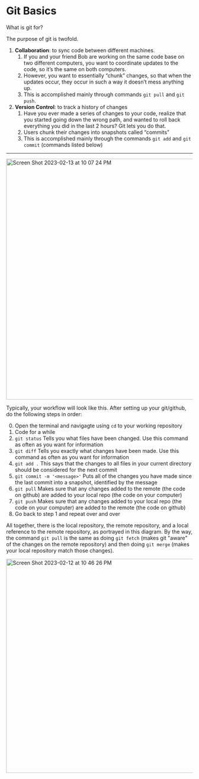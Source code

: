 # Git Basics

What is git for?

The purpose of git is twofold. 

1. **Collaboration**: to sync code between different machines. 
    1. If you and your friend Bob are working on the same code base on two different computers, you want to coordinate updates to the code, so it’s the same on both computers. 
    2. However, you want to essentially “chunk” changes, so that when the updates occur, they occur in such a way it doesn’t mess anything up. 
    3. This is accomplished mainly through commands `git pull` and `git push`.
2. **Version Control**: to track a history of changes
    1. Have you ever made a series of changes to your code, realize that you started going down the wrong path, and wanted to roll back everything you did in the last 2 hours? Git lets you do that. 
    2. Users chunk their changes into snapshots called “commits”
    3. This is accomplished mainly through the commands `git add` and `git commit` (commands listed below)
---    
<img width="650" alt="Screen Shot 2023-02-13 at 10 07 24 PM" src="https://user-images.githubusercontent.com/37461272/218628933-51775f6f-401c-4a7f-8efd-3b9a9d081b99.png">

Typically, your workflow will look like this. After setting up your git/github, do the following steps in order:

0. Open the terminal and navigagte using `cd` to your working repository
1. Code for a while
1. `git status` Tells you what files have been changed. Use this command as often as you want for information
1. `git diff` Tells you exactly what changes have been made. Use this command as often as you want for information
2. `git add .` This says that the changes to all files in your current directory should be considered for the next commit
3. `git commit -m '<message>'` Puts all of the changes you have made since the last commit into a snapshot, identified by the message
4. `git pull` Makes sure that any changes added to the remote (the code on github) are added to your local repo (the code on your computer)
5. `git push` Makes sure that any changes added to your local repo (the code on your computer) are added to the remote (the code on github)
5. Go back to step 1 and repeat over and over

All together, there is the local repository, the remote repository, and a local reference to the remote repository, as portrayed in this diagram. By the way, the command `git pull` is the same as doing `git fetch` (makes git "aware" of the changes on the remote repository) and then doing `git merge` (makes your local repository match those changes).

<img width="578" alt="Screen Shot 2023-02-12 at 10 46 26 PM" src="https://user-images.githubusercontent.com/37461272/218365879-dce28b83-a76d-4df8-8617-7da2d29df044.png">
